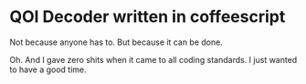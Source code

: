 # QOI Decoder written in coffeescript
Not because anyone has to. But because it can be done.

Oh. 
And I gave zero shits when it came to all coding standards. 
I just wanted to have a good time.

